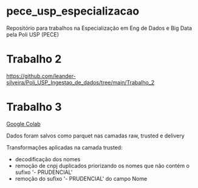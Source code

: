 # pece_usp_especializacao
Repositório para trabalhos na Especialização em Eng de Dados e Big Data pela Poli USP (PECE)

# Trabalho 2
https://github.com/leander-silveira/Poli_USP_Ingestao_de_dados/tree/main/Trabalho_2

# Trabalho 3
[Google Colab](https://colab.research.google.com/drive/1BTdwwQXOreTCbTK7afUlJQFMsKopWBTi?usp=sharing)

Dados foram salvos como parquet nas camadas raw, trusted e delivery

Transformações aplicadas na camada trusted:
- decodificação dos nomes
- remoção de cnpj duplicados priorizando os nomes que não contém o sufixo '- PRUDENCIAL'
- remoção do sufixo '- PRUDENCIAL' do campo Nome


